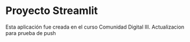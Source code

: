 # Proyecto Streamlit
Esta aplicación fue creada en el curso Comunidad Digital III.
Actualizacion para prueba de push
